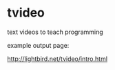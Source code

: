 tvideo
======

text videos to teach programming

example output page:

http://lightbird.net/tvideo/intro.html
